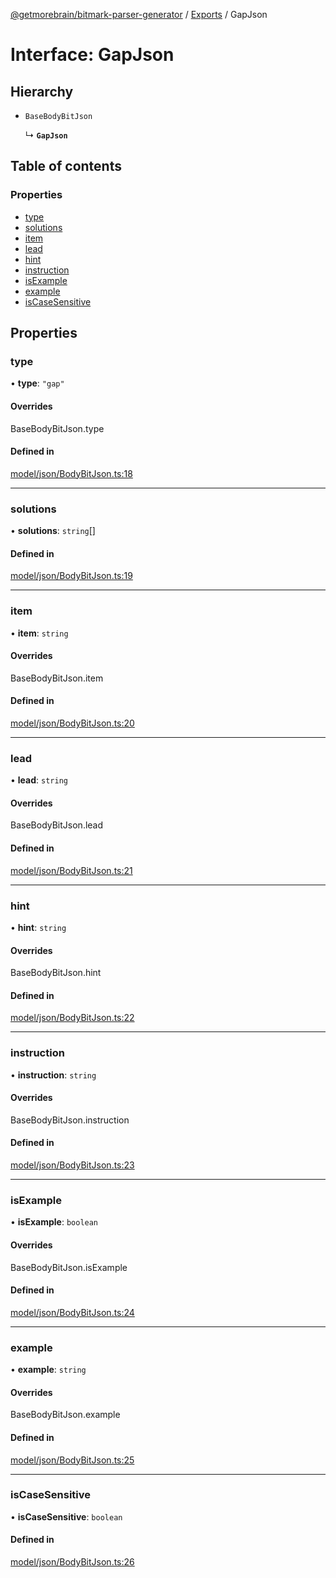 [@getmorebrain/bitmark-parser-generator](../API.md) / [Exports](../modules.md) / GapJson

# Interface: GapJson

## Hierarchy

- `BaseBodyBitJson`

  ↳ **`GapJson`**

## Table of contents

### Properties

- [type](GapJson.md#type)
- [solutions](GapJson.md#solutions)
- [item](GapJson.md#item)
- [lead](GapJson.md#lead)
- [hint](GapJson.md#hint)
- [instruction](GapJson.md#instruction)
- [isExample](GapJson.md#isExample)
- [example](GapJson.md#example)
- [isCaseSensitive](GapJson.md#isCaseSensitive)

## Properties

### type

• **type**: ``"gap"``

#### Overrides

BaseBodyBitJson.type

#### Defined in

[model/json/BodyBitJson.ts:18](https://github.com/getMoreBrain/bitmark-parser-generator/blob/b82d7bf/src/model/json/BodyBitJson.ts#L18)

___

### solutions

• **solutions**: `string`[]

#### Defined in

[model/json/BodyBitJson.ts:19](https://github.com/getMoreBrain/bitmark-parser-generator/blob/b82d7bf/src/model/json/BodyBitJson.ts#L19)

___

### item

• **item**: `string`

#### Overrides

BaseBodyBitJson.item

#### Defined in

[model/json/BodyBitJson.ts:20](https://github.com/getMoreBrain/bitmark-parser-generator/blob/b82d7bf/src/model/json/BodyBitJson.ts#L20)

___

### lead

• **lead**: `string`

#### Overrides

BaseBodyBitJson.lead

#### Defined in

[model/json/BodyBitJson.ts:21](https://github.com/getMoreBrain/bitmark-parser-generator/blob/b82d7bf/src/model/json/BodyBitJson.ts#L21)

___

### hint

• **hint**: `string`

#### Overrides

BaseBodyBitJson.hint

#### Defined in

[model/json/BodyBitJson.ts:22](https://github.com/getMoreBrain/bitmark-parser-generator/blob/b82d7bf/src/model/json/BodyBitJson.ts#L22)

___

### instruction

• **instruction**: `string`

#### Overrides

BaseBodyBitJson.instruction

#### Defined in

[model/json/BodyBitJson.ts:23](https://github.com/getMoreBrain/bitmark-parser-generator/blob/b82d7bf/src/model/json/BodyBitJson.ts#L23)

___

### isExample

• **isExample**: `boolean`

#### Overrides

BaseBodyBitJson.isExample

#### Defined in

[model/json/BodyBitJson.ts:24](https://github.com/getMoreBrain/bitmark-parser-generator/blob/b82d7bf/src/model/json/BodyBitJson.ts#L24)

___

### example

• **example**: `string`

#### Overrides

BaseBodyBitJson.example

#### Defined in

[model/json/BodyBitJson.ts:25](https://github.com/getMoreBrain/bitmark-parser-generator/blob/b82d7bf/src/model/json/BodyBitJson.ts#L25)

___

### isCaseSensitive

• **isCaseSensitive**: `boolean`

#### Defined in

[model/json/BodyBitJson.ts:26](https://github.com/getMoreBrain/bitmark-parser-generator/blob/b82d7bf/src/model/json/BodyBitJson.ts#L26)
